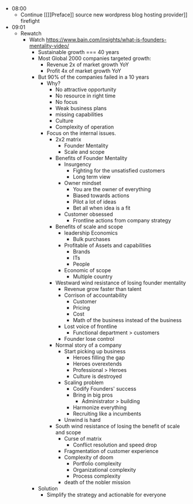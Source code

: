 - 08:00
    - Continue [[[[Preface]] source new wordpress blog hosting provider]] firefight
- 09:01
    - Rewatch
        - Watch https://www.bain.com/insights/what-is-founders-mentality-video/
            - Sustainable growth === 40 years
            - Most Global 2000 companies targeted growth:
                - Revenue 2x of market growth YoY
                - Profit 4x of market growth YoY
            - But 90% of the companies failed in a 10 years 
                - Why?
                    - No attractive opportunity
                    - No resource in right time
                    - No focus
                    - Weak business plans
                    - missing capabilities
                    - Culture
                    - Complexity of operation
                - Focus on the internal issues.
                    - 2x2 matrix
                        - Founder Mentality
                        - Scale and scope
                    - Benefits of Founder Mentality
                        - Insurgency
                            - Fighting for the unsatisfied customers
                            - Long term view 
                        - Owner mindset
                            - You are the owner of everything
                            - Biased towards actions
                            - Pilot a lot of ideas
                            - Bet all when idea is a fit
                        - Customer obsessed
                            - Frontline actions from company strategy
                    - Benefits of scale and scope
                        - leadership Economics
                            - Bulk purchases
                        - Profitable of Assets and capabilities
                            - Brands
                            - ITs
                            - People
                        - Economic of scope
                            - Multiple country
                    - Westward wind resistance of losing founder mentality
                        - Revenue grow faster than talent
                        - Corrison of accountability
                            - Customer
                            - Pricing
                            - Cost
                            - Math of the business instead of the business
                        - Lost voice of frontline
                            - Functional department > customers
                        - Founder lose control
                    - Normal story of a company
                        - Start picking up business
                            - Heroes filling the gap
                            - Heroes overextends
                            - Professional > Heroes
                            - Culture is destroyed
                        - Scaling problem
                            - Codify Founders' success
                            - Bring in big pros
                                - Administrator > building
                            - Harmonize everything
                            - Recruiting like a incumbents
                        - Unwind is hard
                    - South wind resistance of losing the benefit of scale and scope
                        - Curse of matrix
                            - Conflict resolution and speed drop
                        - Fragmentation of customer experience
                        - Complexity of doom
                            - Portfolio complexity
                            - Organizational complexity
                            - Process complexity
                        - death of the nobler mission
            - Solution
                - Simplify the strategy and actionable for everyone
